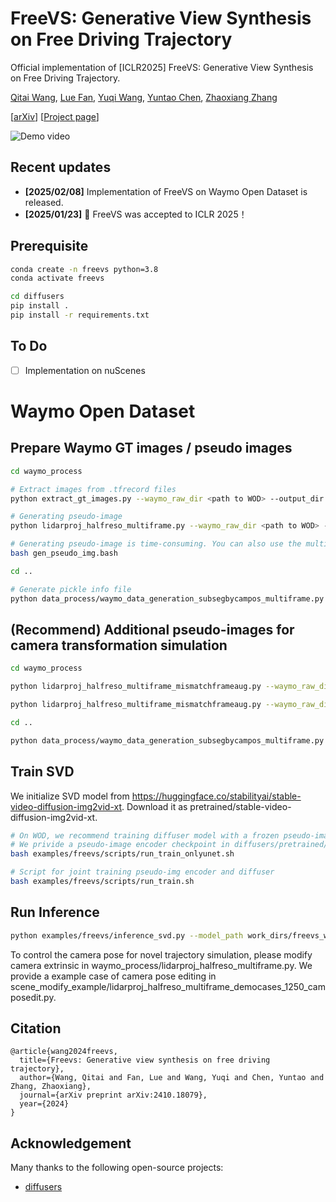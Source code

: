 # FreeVS: Generative View Synthesis on Free Driving Trajectory
Official implementation of [ICLR2025] FreeVS: Generative View Synthesis on Free Driving Trajectory.

[Qitai Wang](https://github.com/esdolo), [Lue Fan](https://lue.fan/), [Yuqi Wang](https://robertwyq.github.io/), [Yuntao Chen](https://scholar.google.com/citations?user=iLOoUqIAAAAJ), [Zhaoxiang Zhang](https://zhaoxiangzhang.net/)


[[arXiv](https://arxiv.org/abs/2410.18079 )] [[Project page](https://freevs24.github.io//)]

![Demo video](diffusers/demos/12505030131868863688_1740_000_1760_000_FRONT.gif)

## Recent updates
- **[2025/02/08]** Implementation of FreeVS on Waymo Open Dataset is released.
- **[2025/01/23]** 🎉 FreeVS was accepted to ICLR 2025！


## Prerequisite
```bash
conda create -n freevs python=3.8
conda activate freevs

cd diffusers
pip install .
pip install -r requirements.txt
```

## To Do
- [ ] Implementation on nuScenes

# Waymo Open Dataset  

## Prepare Waymo GT images / pseudo images
```bash
cd waymo_process

# Extract images from .tfrecord files
python extract_gt_images.py --waymo_raw_dir <path to WOD> --output_dir waymo_gtimg_5hz_allseg --interval 2

# Generating pseudo-image
python lidarproj_halfreso_multiframe.py --waymo_raw_dir <path to WOD> --output_dir waymo_pseudoimg_multiframe --interval 2 

# Generating pseudo-image is time-consuming. You can also use the multiprocess script:
bash gen_pseudo_img.bash

cd ..

# Generate pickle info file
python data_process/waymo_data_generation_subsegbycampos_multiframe.py --data_root waymo_process/waymo_gtimg_5hz_allseg/ --pseudoimg_root waymo_process/waymo_pseudoimg_multiframe/ --output_pickle waymo_process/waymo_multiframe_subsegbycampos.pkl
```

## (Recommend) Additional pseudo-images for camera transformation simulation 
```bash
cd waymo_process

python lidarproj_halfreso_multiframe_mismatchframeaug.py --waymo_raw_dir <path to WOD> --output_dir waymo_pseudoimg_multiframe_+4frame --interval 2 --mismatchnframe 4

python lidarproj_halfreso_multiframe_mismatchframeaug.py --waymo_raw_dir <path to WOD> --output_dir waymo_pseudoimg_multiframe_-4frame --interval 2 --mismatchnframe -4

cd ..

python data_process/waymo_data_generation_subsegbycampos_multiframe.py --data_root waymo_process/waymo_gtimg_5hz_allseg/ --pseudoimg_root waymo_process/waymo_pseudoimg_multiframe/ --transformation_simulation --pseudoimg_root_2 waymo_process/waymo_pseudoimg_multiframe_+4frame/ --pseudoimg_root_3 waymo_process/waymo_pseudoimg_multiframe_+4frame/ --output_pickle waymo_process/waymo_multiframe_subsegbycampos_transform_simulation.pkl
```

## Train SVD
We initialize SVD model from https://huggingface.co/stabilityai/stable-video-diffusion-img2vid-xt. Download it as pretrained/stable-video-diffusion-img2vid-xt.
```bash
# On WOD, we recommend training diffuser model with a frozen pseudo-image encoder, which can significantly accelerate model convergence.
# We privide a pseudo-image encoder checkpoint in diffusers/pretrained/.
bash examples/freevs/scripts/run_train_onlyunet.sh

# Script for joint training pseudo-img encoder and diffuser
bash examples/freevs/scripts/run_train.sh
```

## Run Inference
```bash
python examples/freevs/inference_svd.py --model_path work_dirs/freevs_waymo_halfreso_multiframe_transformation_simulate_trainunet --img_pickle waymo_process/waymo_multiframe_subsegbycampos_transform_simulation.pkl --output_dir rendered_waymo_origin
```
To control the camera pose for novel trajectory simulation, please modify camera extrinsic in waymo_process/lidarproj_halfreso_multiframe.py. We provide a example case of camera pose editing in scene_modify_example/lidarproj_halfreso_multiframe_democases_1250_camposedit.py.

## Citation
```
@article{wang2024freevs,
  title={Freevs: Generative view synthesis on free driving trajectory},
  author={Wang, Qitai and Fan, Lue and Wang, Yuqi and Chen, Yuntao and Zhang, Zhaoxiang},
  journal={arXiv preprint arXiv:2410.18079},
  year={2024}
}
```

## Acknowledgement 
Many thanks to the following open-source projects:
* [diffusers](https://github.com/huggingface/diffusers)
